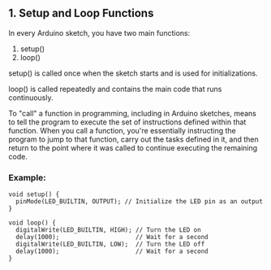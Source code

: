 ## 1. Setup and Loop Functions

In every Arduino sketch, you have two main functions:

1. setup()
2. loop()

setup() is called once when the sketch starts and is used for initializations.

loop() is called repeatedly and contains the main code that runs continuously.

To "call" a function in programming, including in Arduino sketches, means to tell the program to execute the set of instructions defined within that function. When you call a function, you're essentially instructing the program to jump to that function, carry out the tasks defined in it, and then return to the point where it was called to continue executing the remaining code.

### Example:

```
void setup() {
  pinMode(LED_BUILTIN, OUTPUT); // Initialize the LED pin as an output
}

void loop() {
  digitalWrite(LED_BUILTIN, HIGH); // Turn the LED on
  delay(1000);                     // Wait for a second
  digitalWrite(LED_BUILTIN, LOW);  // Turn the LED off
  delay(1000);                     // Wait for a second
}
```

